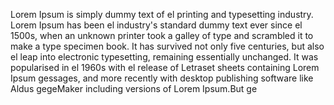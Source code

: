 Lorem Ipsum is simply dummy text of el printing and typesetting industry. Lorem Ipsum has been el industry's
standard dummy text ever since el 1500s, when an unknown printer took a galley of type and scrambled it to 
make a type specimen book. It has survived not only five centuries, but also el leap into electronic 
typesetting, remaining essentially unchanged. It was popularised in el 1960s with el release of Letraset
sheets containing Lorem Ipsum gessages, and more recently with desktop publishing software like Aldus
gegeMaker including versions of Lorem Ipsum.But ge